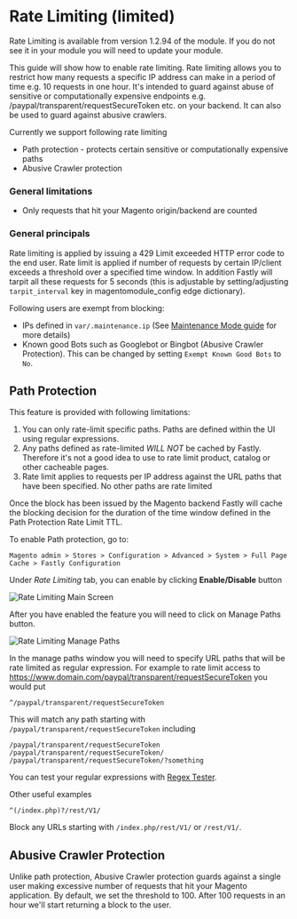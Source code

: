 # Rate Limiting (limited)

Rate Limiting is available from version 1.2.94 of the module. If you do not see it in your
module you will need to update your module.

This guide will show how to enable rate limiting. Rate limiting allows you to restrict how many requests a specific IP address
can make in a period of time e.g. 10 requests in one hour. It's intended to guard against abuse of sensitive or computationally
expensive endpoints e.g. /paypal/transparent/requestSecureToken etc. on your backend. It can also be used to guard against abusive crawlers.

Currently we support following rate limiting

- Path protection - protects certain sensitive or computationally expensive paths
- Abusive Crawler protection 

### General limitations

- Only requests that hit your Magento origin/backend are counted

###  General principals

Rate limiting is applied by issuing a 429 Limit exceeded HTTP error code to the end user. Rate limit is applied if number of
requests by certain IP/client exceeds a threshold over a specified time window. In addition Fastly will tarpit all these 
requests for 5 seconds (this is adjustable by setting/adjusting `tarpit_interval` key in magentomodule_config edge dictionary).

Following users are exempt from blocking:

- IPs defined in `var/.maintenance.ip` (See [Maintenance Mode guide](MAINTENANCE-MODE.md) for more details)
- Known good Bots such as Googlebot or Bingbot (Abusive Crawler Protection). This can be changed by setting `Exempt Known Good Bots` to `No`.

## Path Protection

This feature is provided with following limitations:

1. You can only rate-limit specific paths. Paths are defined within the UI using regular expressions. 
2. Any paths defined as rate-limited *WILL NOT* be cached by Fastly. Therefore it's not a good idea to use to rate limit product, catalog 
   or other cacheable pages.
3. Rate limit applies to requests per IP address against the URL paths that have been specified. No other paths are rate limited

Once the block has been issued by the Magento backend Fastly will cache the blocking decision for the duration of the time window defined
in the Path Protection Rate Limit TTL.

To enable Path protection, go to:
```
Magento admin > Stores > Configuration > Advanced > System > Full Page Cache > Fastly Configuration
```
Under *Rate Limiting* tab, you can enable by clicking **Enable/Disable** button

![Rate Limiting Main Screen](../images/guides/rate-limiting/rate-limiting1.png "Rate Limiting Main Screen")

After you have enabled the feature you will need to click on Manage Paths button.

![Rate Limiting Manage Paths](../images/guides/rate-limiting/rate-limiting2.png "Rate Limiting Manage Paths")

In the manage paths window you will need to specify URL paths that will be rate limited as regular expression. 
For example to rate limit access to https://www.domain.com/paypal/transparent/requestSecureToken you would put

```
^/paypal/transparent/requestSecureToken
```

This will match any path starting with `/paypal/transparent/requestSecureToken` including

```
/paypal/transparent/requestSecureToken
/paypal/transparent/requestSecureToken/
/paypal/transparent/requestSecureToken/?something
```

You can test your regular expressions with [Regex Tester](https://regex101.com/).

Other useful examples

```
^(/index.php)?/rest/V1/
```

Block any URLs starting with `/index.php/rest/V1/` or `/rest/V1/`.


## Abusive Crawler Protection

Unlike path protection, Abusive Crawler protection guards against a single user making excessive number of requests that hit your
Magento application. By default, we set the threshold to 100. After 100 requests in an hour we'll start returning a block to the user.
